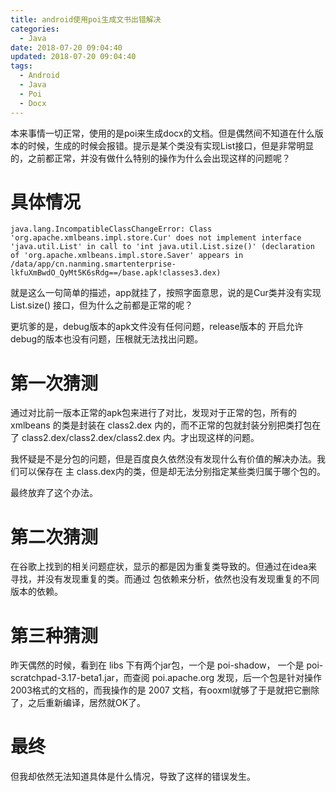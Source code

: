 ```yaml
---
title: android使用poi生成文书出错解决
categories:
  - Java
date: 2018-07-20 09:04:40
updated: 2018-07-20 09:04:40
tags: 
  - Android
  - Java
  - Poi
  - Docx
---
```

本来事情一切正常，使用的是poi来生成docx的文档。但是偶然间不知道在什么版本的时候，生成的时候会报错。提示是某个类没有实现List接口，但是非常明显的，之前都正常，并没有做什么特别的操作为什么会出现这样的问题呢？
<!--more-->
# 具体情况

```
java.lang.IncompatibleClassChangeError: Class 'org.apache.xmlbeans.impl.store.Cur' does not implement interface 'java.util.List' in call to 'int java.util.List.size()' (declaration of 'org.apache.xmlbeans.impl.store.Saver' appears in /data/app/cn.nanming.smartenterprise-lkfuXmBwdO_QyMt5K6sRdg==/base.apk!classes3.dex)
```
就是这么一句简单的描述，app就挂了，按照字面意思，说的是Cur类并没有实现 List.size() 接口，但为什么之前都是正常的呢？

更坑爹的是，debug版本的apk文件没有任何问题，release版本的 开启允许　debug的版本也没有问题，压根就无法找出问题。

# 第一次猜测

通过对比前一版本正常的apk包来进行了对比，发现对于正常的包，所有的 xmlbeans 的类是封装在 class2.dex 内的，而不正常的包就封装分别把类打包在了 class2.dex/class2.dex/class2.dex 内。才出现这样的问题。

我怀疑是不是分包的问题，但是百度良久依然没有发现什么有价值的解决办法。我们可以保存在 主 class.dex内的类，但是却无法分别指定某些类归属于哪个包的。

最终放弃了这个办法。

# 第二次猜测

在谷歌上找到的相关问题症状，显示的都是因为重复类导致的。但通过在idea来寻找，并没有发现重复的类。而通过 包依赖来分析，依然也没有发现重复的不同版本的依赖。

# 第三种猜测

昨天偶然的时候，看到在 libs 下有两个jar包，一个是 poi-shadow， 一个是	poi-scratchpad-3.17-beta1.jar，而查阅 poi.apache.org 发现，后一个包是针对操作 2003格式的文档的，而我操作的是 2007 文档，有ooxml就够了于是就把它删除了，之后重新编译，居然就OK了。

# 最终

但我却依然无法知道具体是什么情况，导致了这样的错误发生。